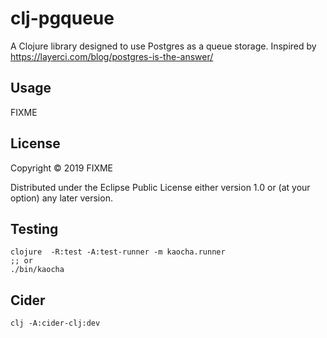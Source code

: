 # clj-pgqueue

A Clojure library designed to use Postgres as a queue storage.
Inspired by https://layerci.com/blog/postgres-is-the-answer/

## Usage

FIXME

## License

Copyright © 2019 FIXME

Distributed under the Eclipse Public License either version 1.0 or (at
your option) any later version.


## Testing

	clojure  -R:test -A:test-runner -m kaocha.runner
    ;; or
    ./bin/kaocha



## Cider

	clj -A:cider-clj:dev
